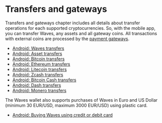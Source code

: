 # Transfers and gateways

Transfers and gateways chapter includes all details about transfer operations for each supported cryptocurrencies. So, with the mobile app, you can transfer Waves, any assets and all gateway coins. All transactions with external coins are processed by the [payment gateways](/waves-client/frequently-asked-questions-faq/transfers-and-gateways/payment-gateway.md).

* [Android: Waves transfers](transfers-and-gateways/waves-transfers.md)
* [Android: Asset transfers](transfers-and-gateways/asset-transfers.md)
* [Android: Bitcoin transfers](transfers-and-gateways/bitcoin-transfers.md)
* [Android: Ethereum transfers](transfers-and-gateways/ethereum-transfers.md)
* [Android: Litecoin transfers](transfers-and-gateways/litecoin-transfers.md)
* [Android: Zcash transfers](transfers-and-gateways/zcash-transfers.md)
* [Android: Bitcoin Cash transfers](transfers-and-gateways/bitcoin-cash-transfers.md)
* [Android: Dash transfers](transfers-and-gateways/dash-transfers.md)
* [Android: Monero transfers](transfers-and-gateways/monero-transfers.md)

The Waves wallet also supports purchases of Waves in Euro and US Dollar (minimum 30 EUR/USD, maximum 3000 EUR/USD) using plastic card.

* [Android: Buying Waves using credit or debit card](transfers-and-gateways/buying-waves-using-card.md)
